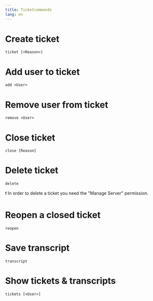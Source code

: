 ```yaml
---
title: Ticketcommands
lang: en
---
```


# Create ticket

`ticket [<Reason>]`

# Add user to ticket

`add <User>`

# Remove user from ticket

`remove <User>`

# Close ticket

`close [Reason]`

# Delete ticket

`delete`

:exclamation: In order to delete a ticket you need the "Manage Server" permission.

# Reopen a closed ticket

`reopen`

# Save transcript

`transcript`

# Show tickets & transcripts

`tickets [<User>]`
